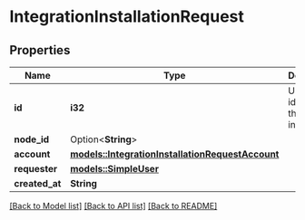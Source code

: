 # IntegrationInstallationRequest

## Properties

Name | Type | Description | Notes
------------ | ------------- | ------------- | -------------
**id** | **i32** | Unique identifier of the request installation. | 
**node_id** | Option<**String**> |  | [optional]
**account** | [**models::IntegrationInstallationRequestAccount**](integration_installation_request_account.md) |  | 
**requester** | [**models::SimpleUser**](simple-user.md) |  | 
**created_at** | **String** |  | 

[[Back to Model list]](../README.md#documentation-for-models) [[Back to API list]](../README.md#documentation-for-api-endpoints) [[Back to README]](../README.md)


